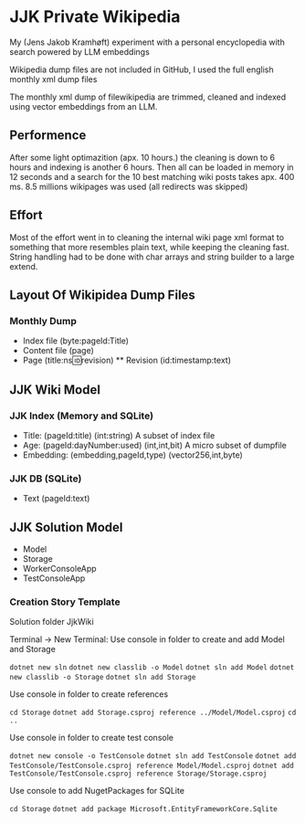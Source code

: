 # JJK Private Wikipedia

My (Jens Jakob Kramhøft) experiment with a personal encyclopedia with search powered by LLM embeddings

Wikipedia dump files are not included in GitHub, I used the full english monthly xml dump files

The monthly xml dump of filewikipedia are trimmed, cleaned and indexed using vector embeddings from an LLM.

## Performence

After some light optimazition (apx. 10 hours.) the cleaning is down to 6 hours and indexing is another 6 hours. Then all can be loaded in memory in 12 seconds and a search for the 10 best matching wiki posts takes apx. 400 ms. 8.5 millions wikipages was used (all redirects was skipped)

## Effort

Most of the effort went in to cleaning the internal wiki page xml format to something that more resembles plain text, while keeping the cleaning fast. String handling had to be done with char arrays and string builder to a large extend.

## Layout Of Wikipidea Dump Files

### Monthly Dump

* Index file (byte:pageId:Title)
* Content file (page)
* Page (title:ns:id:revision)
** Revision (id:timestamp:text)

## JJK Wiki Model

### JJK Index (Memory and SQLite)

* Title: (pageId:title) (int:string) A subset of index file
* Age: (pageId:dayNumber:used) (int,int,bit) A micro subset of dumpfile
* Embedding: (embedding,pageId,type) (vector256,int,byte)

### JJK DB (SQLite)

* Text (pageId:text)

## JJK Solution Model

* Model
* Storage
* WorkerConsoleApp
* TestConsoleApp

### Creation Story Template

Solution folder JjkWiki

Terminal -> New Terminal: Use console in folder to create and add Model and Storage

`dotnet new sln`
`dotnet new classlib -o Model`
`dotnet sln add Model`
`dotnet new classlib -o Storage`
`dotnet sln add Storage`

Use console in folder to create references

`cd Storage`
`dotnet add Storage.csproj reference ../Model/Model.csproj`
`cd ..`

Use console in folder to create test console

`dotnet new console -o TestConsole`
`dotnet sln add TestConsole`
`dotnet add TestConsole/TestConsole.csproj reference Model/Model.csproj`
`dotnet add TestConsole/TestConsole.csproj reference Storage/Storage.csproj`

Use console to add NugetPackages for SQLite

`cd Storage`
`dotnet add package Microsoft.EntityFrameworkCore.Sqlite`
